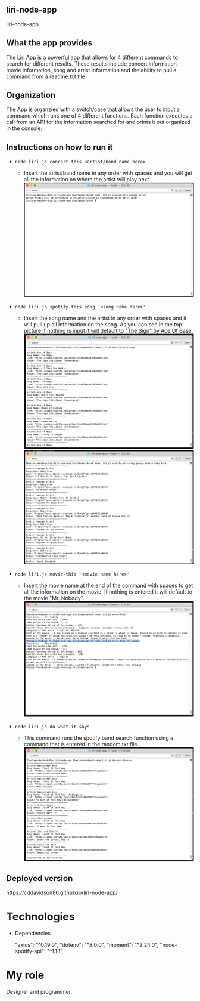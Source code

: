 ## liri-node-app
liri-node-app

## What the app provides

The Liri App is a powerful app that allows for 4 different commands to search for different results. These results include concert information, movie information, song and artist information and the ability to pull a command from a readme.txt file. 

## Organization 

The App is organzied with a switch/case that allows the user to input a command which runs one of 4 different functions. Each function executes a call from an API for the information searched for and prints it out organized in the console. 

## Instructions on how to run it

* `node liri.js concert-this <artist/band name here>`
    * Insert the atrist/band name in any order with spaces and you will get all the information on where the artist will play next.
![Image of concert-this](https://github.com/cddavidson86/liri-node-app/blob/master/images/Screen%20Shot%202019-06-25%20at%2010.05.10%20PM.png)



* `node liri.js spotify-this-song '<song name here>'`
    * Insert the song name and the artist in any order with spaces and it will pull up all information on the song. As you can see in the top picture if nothing is input it will default to "The Sign" by Ace Of Base.
![Image of spotify-this-song](https://github.com/cddavidson86/liri-node-app/blob/master/images/Screen%20Shot%202019-06-25%20at%2010.05.46%20PM.png)
![Image of spotify-this-song](https://github.com/cddavidson86/liri-node-app/blob/master/images/Screen%20Shot%202019-06-25%20at%2010.06.22%20PM.png)



* `node liri.js movie-this '<movie name here>'`
    * Insert the movie name at the end of the command with spaces to get all the information on the movie. If nothing is entered it will default to the movie "Mr. Nobody".
![Image of movie-this](https://github.com/cddavidson86/liri-node-app/blob/master/images/Screen%20Shot%202019-06-25%20at%2010.09.26%20PM.png)
    
    

* `node liri.js do-what-it-says`
    * This command runs the spotify band search function using a command that is entered in the random.txt file.
![Image of do-what-it-says](https://github.com/cddavidson86/liri-node-app/blob/master/images/Screen%20Shot%202019-06-25%20at%2010.10.06%20PM.png)
    
    
## Deployed version

https://cddavidson86.github.io/liri-node-app/

# Technologies

- Dependencies

    "axios": "^0.19.0",
    "dotenv": "^8.0.0",
    "moment": "^2.24.0",
    "node-spotify-api": "^1.1.1"

# My role

Designer and programmer. 


